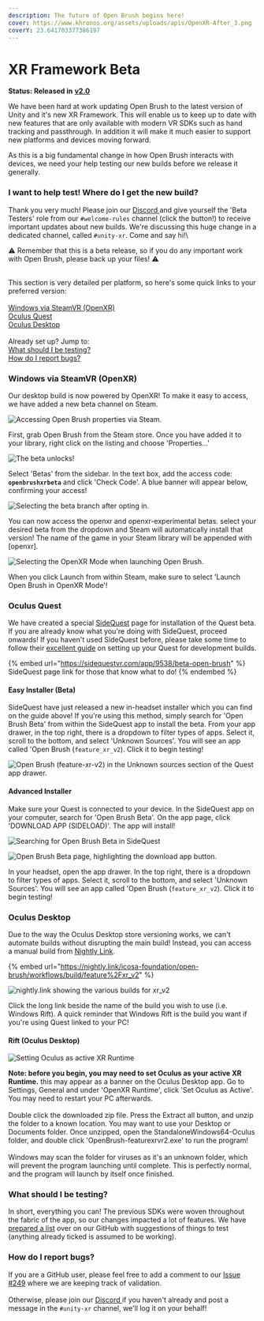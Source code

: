 ```yaml
---
description: The future of Open Brush begins here!
cover: https://www.khronos.org/assets/uploads/apis/OpenXR-After_3.png
coverY: 23.641703377386197
---
```


# XR Framework Beta

**Status: Released in** [**v2.0**](broken-reference)

We have been hard at work updating Open Brush to the latest version of Unity and it's new XR Framework. This will enable us to keep up to date with new features that are only available with modern VR SDKs such as hand tracking and passthrough. In addition it will make it much easier to support new platforms and devices moving forward.

As this is a big fundamental change in how Open Brush interacts with devices, we need your help testing our new builds before we release it generally.

### I want to help test! Where do I get the new build?

Thank you very much! Please join our [Discord ](https://discord.gg/W7NCEYnEfy)and give yourself the 'Beta Testers' role from our `#welcome-rules` channel (click the button!) to receive important updates about new builds. We're discussing this huge change in a dedicated channel, called `#unity-xr`. Come and say hi!\\

:warning: Remember that this is a beta release, so if you do any important work with Open Brush, please back up your files! :warning:

\
This section is very detailed per platform, so here's some quick links to your preferred version:\
\
[Windows via SteamVR (OpenXR)](xr-framework-experimental-build.md#windows-via-steamvr-openxr)\
[Oculus Quest](xr-framework-experimental-build.md#oculus-quest)\
[Oculus Desktop](xr-framework-experimental-build.md#oculus-desktop)\
\
Already set up? Jump to:\
[What should I be testing?](xr-framework-experimental-build.md#what-should-i-be-testing)\
[How do I report bugs?](xr-framework-experimental-build.md#how-do-i-report-bugs)

### Windows via SteamVR (OpenXR)

Our desktop build is now powered by OpenXR! To make it easy to access, we have added a new beta channel on Steam.

![Accessing Open Brush properties via Steam.](<../../.gitbook/assets/image (13) (1) (1) (1).png>)

First, grab Open Brush from the Steam store. Once you have added it to your library, right click on the listing and choose 'Properties...'

![The beta unlocks!](<../../.gitbook/assets/image (15) (1).png>)

Select 'Betas' from the sidebar. In the text box, add the access code: **`openbrushxrbeta`** and click 'Check Code'. A blue banner will appear below, confirming your access!

![Selecting the beta branch after opting in.](<../../.gitbook/assets/image (17) (1).png>)

You can now access the openxr and openxr-experimental betas. select your desired beta from the dropdown and Steam will automatically install that version! The name of the game in your Steam library will be appended with \[openxr].

![Selecting the OpenXR Mode when launching Open Brush.](<../../.gitbook/assets/image (12) (1).png>)

When you click Launch from within Steam, make sure to select 'Launch Open Brush in OpenXR Mode'!

### Oculus Quest

We have created a special [SideQuest](https://side.quest) page for installation of the Quest beta. If you are already know what you're doing with SideQuest, proceed onwards! If you haven't used SideQuest before, please take some time to follow their [excellent guide](https://side.quest/setup-howto) on setting up your Quest for development builds.

{% embed url="https://sidequestvr.com/app/9538/beta-open-brush" %}
SideQuest page link for those that know what to do!
{% endembed %}

#### Easy Installer (Beta)

SideQuest have just released a new in-headset installer which you can find on the guide above! If you're using this method, simply search for 'Open Brush Beta' from within the SideQuest app to install the beta. From your app drawer, in the top right, there is a dropdown to filter types of apps. Select it, scroll to the bottom, and select 'Unknown Sources'. You will see an app called 'Open Brush (`feature_xr_v2`). Click it to begin testing!

![Open Brush (feature-xr-v2) in the Unknown sources section of the Quest app drawer.](<../../.gitbook/assets/image (13) (1).png>)

#### Advanced Installer

Make sure your Quest is connected to your device. In the SideQuest app on your computer, search for 'Open Brush Beta'. On the app page, click 'DOWNLOAD APP (SIDELOAD)'. The app will install!

![Searching for Open Brush Beta in SideQuest](<../../.gitbook/assets/image (16) (1).png>)

![Open Brush Beta page, highlighting the download app button.](<../../.gitbook/assets/image (12).png>)

In your headset, open the app drawer. In the top right, there is a dropdown to filter types of apps. Select it, scroll to the bottom, and select 'Unknown Sources'. You will see an app called 'Open Brush (`feature_xr_v2`). Click it to begin testing!

### Oculus Desktop

Due to the way the Oculus Desktop store versioning works, we can't automate builds without disrupting the main build! Instead, you can access a manual build from [Nightly Link](https://nightly.link/icosa-foundation/open-brush/workflows/build/feature%2Fxr\_v2).

{% embed url="https://nightly.link/icosa-foundation/open-brush/workflows/build/feature%2Fxr_v2" %}

![nightly.link showing the various builds for xr\_v2](<../../.gitbook/assets/image (14) (1).png>)

Click the long link beside the name of the build you wish to use (i.e. Windows Rift). A quick reminder that Windows Rift is the build you want if you're using Quest linked to your PC!

#### Rift (Oculus Desktop)

![Setting Oculus as active XR Runtime](<../../.gitbook/assets/image (17).png>)

**Note: before you begin, you may need to set Oculus as your active XR Runtime.** this may appear as a banner on the Oculus Desktop app. Go to Settings, General and under 'OpenXR Runtime', click 'Set Oculus as Active'. You may need to restart your PC afterwards.\
\
Double click the downloaded zip file. Press the Extract all button, and unzip the folder to a known location. You may want to use your Desktop or Documents folder. Once unzipped, open the StandaloneWindows64-Oculus folder, and double click 'OpenBrush-featurexrvr2.exe' to run the program!\
\
Windows may scan the folder for viruses as it's an unknown folder, which will prevent the program launching until complete. This is perfectly normal, and the program will launch by itself once finished.

### What should I be testing?

In short, everything you can! The previous SDKs were woven throughout the fabric of the app, so our changes impacted a lot of features. We have [prepared a list](https://github.com/icosa-foundation/open-brush/issues/249) over on our GitHub with suggestions of things to test (anything already ticked is assumed to be working).

### How do I report bugs?

If you are a GitHub user, please feel free to add a comment to our [Issue #249](https://github.com/icosa-foundation/open-brush/issues/249) where we are keeping track of validation.\
\
Otherwise, please join our [Discord ](https://discord.gg/W7NCEYnEfy)if you haven't already and post a message in the `#unity-xr` channel, we'll log it on your behalf!

